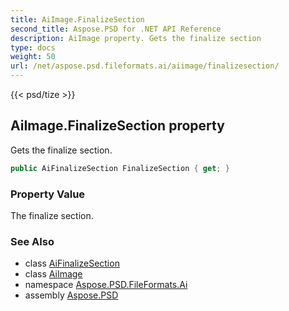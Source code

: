 ```yaml
---
title: AiImage.FinalizeSection
second_title: Aspose.PSD for .NET API Reference
description: AiImage property. Gets the finalize section
type: docs
weight: 50
url: /net/aspose.psd.fileformats.ai/aiimage/finalizesection/
---
```

{{< psd/tize >}}
## AiImage.FinalizeSection property

Gets the finalize section.

```csharp
public AiFinalizeSection FinalizeSection { get; }
```

### Property Value

The finalize section.

### See Also

* class [AiFinalizeSection](../../aifinalizesection/)
* class [AiImage](../)
* namespace [Aspose.PSD.FileFormats.Ai](../../aiimage/)
* assembly [Aspose.PSD](../../../)


